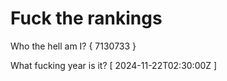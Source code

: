 # Fuck the rankings

Who the hell am I?
{ 7130733 }

What fucking year is it?
[ 2024-11-22T02:30:00Z ]
